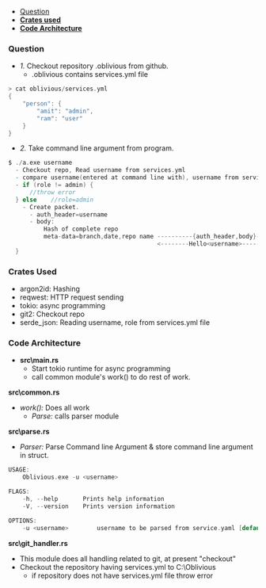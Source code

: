 - [Question](#q)
- **[Crates used](#cu)**
- **[Code Architecture](#a)**

<a name=q></a>
### Question
- _1._ Checkout repository .oblivious from github.
  - .oblivious contains services.yml file
```c
> cat oblivious/services.yml
{
	"person": {
		"amit": "admin",
		"ram": "user"
	}
}
```
- _2._ Take command line argument from program.
```c
$ ./a.exe username
  - Checkout repo, Read username from services.yml
  - compare username(entered at command line with), username from services.yml
  - if (role != admin) {
      //throw error
  } else    //role=admin
    - Create packet.
      - auth_header=username
      - body:
          Hash of complete repo
          meta-data=branch,date,repo name ----------{auth_header,body}--------> Server
                                          <--------Hello<username>------------
  }
```

<a name=cu></a>
### Crates Used
- argon2id: Hashing
- reqwest: HTTP request sending
- tokio: async programming
- git2: Checkout repo
- serde_json: Reading username, role from services.yml file


<a name=ca></a>
### Code Architecture
- **src\main.rs**
  - Start tokio runtime for async programming
  - call common module's work() to do rest of work.

**src\common.rs**
- *work():* Does all work
  - *Parse:* calls parser module

**src\parse.rs**
- *Parser:* Parse Command line Argument & store command line argument in struct.
```c
USAGE:
    Oblivious.exe -u <username>

FLAGS:
    -h, --help       Prints help information
    -V, --version    Prints version information

OPTIONS:
    -u <username>        username to be parsed from service.yaml [default: test]
```

**src\git_handler.rs**
- This module does all handling related to git, at present "checkout"
- Checkout the repository having services.yml to C:\Oblivious
  - if repository does not have services.yml file throw error

